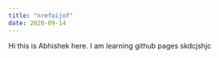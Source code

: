 ```yaml
---
title: "nrefoijof"
date: 2020-09-14
---
```


Hi this is Abhishek here. I am learning github pages
skdcjshjc
